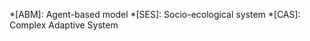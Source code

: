 *[ABM]: Agent-based model
*[SES]: Socio-ecological system
*[CAS]: Complex Adaptive System

[python]: https://www.python.org/
[wiki pages]: ../wiki/wiki.md